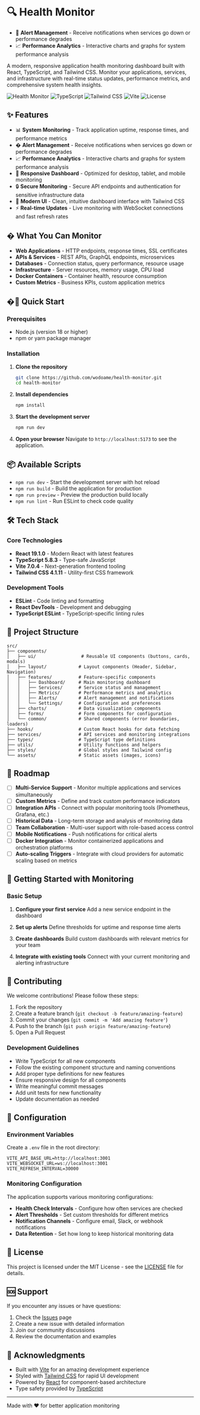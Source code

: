 # 🔍 Health Monitor
- 🚨 **Alert Management** - Receive notifications when services go down or performance degrades
- 📈 **Performance Analytics** - Interactive charts and graphs for system performance analysis

A modern, responsive application health monitoring dashboard built with React, TypeScript, and Tailwind CSS. Monitor your applications, services, and infrastructure with real-time status updates, performance metrics, and comprehensive system health insights.

![Health Monitor](https://img.shields.io/badge/React-19.1.0-blue)
![TypeScript](https://img.shields.io/badge/TypeScript-5.8.3-blue)
![Tailwind CSS](https://img.shields.io/badge/TailwindCSS-4.1.11-blue)
![Vite](https://img.shields.io/badge/Vite-7.0.4-green)
![License](https://img.shields.io/badge/License-MIT-yellow)

## ✨ Features

- 📊 **System Monitoring** - Track application uptime, response times, and performance metrics
- � **Alert Management** - Receive notifications when services go down or performance degrades
- 📈 **Performance Analytics** - Interactive charts and graphs for system performance analysis
- 📱 **Responsive Dashboard** - Optimized for desktop, tablet, and mobile monitoring
- 🔒 **Secure Monitoring** - Secure API endpoints and authentication for sensitive infrastructure data
- 🎨 **Modern UI** - Clean, intuitive dashboard interface with Tailwind CSS
- ⚡ **Real-time Updates** - Live monitoring with WebSocket connections and fast refresh rates

## � What You Can Monitor

- **Web Applications** - HTTP endpoints, response times, SSL certificates
- **APIs & Services** - REST APIs, GraphQL endpoints, microservices
- **Databases** - Connection status, query performance, resource usage
- **Infrastructure** - Server resources, memory usage, CPU load
- **Docker Containers** - Container health, resource consumption
- **Custom Metrics** - Business KPIs, custom application metrics

## �🚀 Quick Start

### Prerequisites

- Node.js (version 18 or higher)
- npm or yarn package manager

### Installation

1. **Clone the repository**
   ```bash
   git clone https://github.com/wodoame/health-monitor.git
   cd health-monitor
   ```

2. **Install dependencies**
   ```bash
   npm install
   ```

3. **Start the development server**
   ```bash
   npm run dev
   ```

4. **Open your browser**
   Navigate to `http://localhost:5173` to see the application.

## 📦 Available Scripts

- `npm run dev` - Start the development server with hot reload
- `npm run build` - Build the application for production
- `npm run preview` - Preview the production build locally
- `npm run lint` - Run ESLint to check code quality

## 🛠️ Tech Stack

### Core Technologies
- **React 19.1.0** - Modern React with latest features
- **TypeScript 5.8.3** - Type-safe JavaScript
- **Vite 7.0.4** - Next-generation frontend tooling
- **Tailwind CSS 4.1.11** - Utility-first CSS framework

### Development Tools
- **ESLint** - Code linting and formatting
- **React DevTools** - Development and debugging
- **TypeScript ESLint** - TypeScript-specific linting rules

## 📁 Project Structure

```
src/
├── components/
│   ├── ui/                 # Reusable UI components (buttons, cards, modals)
│   ├── layout/            # Layout components (Header, Sidebar, Navigation)
│   ├── features/          # Feature-specific components
│   │   ├── Dashboard/     # Main monitoring dashboard
│   │   ├── Services/      # Service status and management
│   │   ├── Metrics/       # Performance metrics and analytics
│   │   ├── Alerts/        # Alert management and notifications
│   │   └── Settings/      # Configuration and preferences
│   ├── charts/            # Data visualization components
│   ├── forms/             # Form components for configuration
│   └── common/            # Shared components (error boundaries, loaders)
├── hooks/                 # Custom React hooks for data fetching
├── services/              # API services and monitoring integrations
├── types/                 # TypeScript type definitions
├── utils/                 # Utility functions and helpers
├── styles/                # Global styles and Tailwind config
└── assets/                # Static assets (images, icons)
```

## 🎯 Roadmap

- [ ] **Multi-Service Support** - Monitor multiple applications and services simultaneously
- [ ] **Custom Metrics** - Define and track custom performance indicators
- [ ] **Integration APIs** - Connect with popular monitoring tools (Prometheus, Grafana, etc.)
- [ ] **Historical Data** - Long-term storage and analysis of monitoring data
- [ ] **Team Collaboration** - Multi-user support with role-based access control
- [ ] **Mobile Notifications** - Push notifications for critical alerts
- [ ] **Docker Integration** - Monitor containerized applications and orchestration platforms
- [ ] **Auto-scaling Triggers** - Integrate with cloud providers for automatic scaling based on metrics

## 🚀 Getting Started with Monitoring

### Basic Setup

1. **Configure your first service**
   Add a new service endpoint in the dashboard

2. **Set up alerts**
   Define thresholds for uptime and response time alerts

3. **Create dashboards**
   Build custom dashboards with relevant metrics for your team

4. **Integrate with existing tools**
   Connect with your current monitoring and alerting infrastructure

## 🤝 Contributing

We welcome contributions! Please follow these steps:

1. Fork the repository
2. Create a feature branch (`git checkout -b feature/amazing-feature`)
3. Commit your changes (`git commit -m 'Add amazing feature'`)
4. Push to the branch (`git push origin feature/amazing-feature`)
5. Open a Pull Request

### Development Guidelines

- Write TypeScript for all new components
- Follow the existing component structure and naming conventions
- Add proper type definitions for new features
- Ensure responsive design for all components
- Write meaningful commit messages
- Add unit tests for new functionality
- Update documentation as needed

## 🔧 Configuration

### Environment Variables

Create a `.env` file in the root directory:

```env
VITE_API_BASE_URL=http://localhost:3001
VITE_WEBSOCKET_URL=ws://localhost:3001
VITE_REFRESH_INTERVAL=30000
```

### Monitoring Configuration

The application supports various monitoring configurations:

- **Health Check Intervals** - Configure how often services are checked
- **Alert Thresholds** - Set custom thresholds for different metrics
- **Notification Channels** - Configure email, Slack, or webhook notifications
- **Data Retention** - Set how long to keep historical monitoring data

## 📝 License

This project is licensed under the MIT License - see the [LICENSE](LICENSE) file for details.

## 🆘 Support

If you encounter any issues or have questions:

1. Check the [Issues](https://github.com/wodoame/health-monitor/issues) page
2. Create a new issue with detailed information
3. Join our community discussions
4. Review the documentation and examples

## 🙏 Acknowledgments

- Built with [Vite](https://vitejs.dev/) for an amazing development experience
- Styled with [Tailwind CSS](https://tailwindcss.com/) for rapid UI development
- Powered by [React](https://reactjs.org/) for component-based architecture
- Type safety provided by [TypeScript](https://www.typescriptlang.org/)

---

Made with ❤️ for better application monitoring
